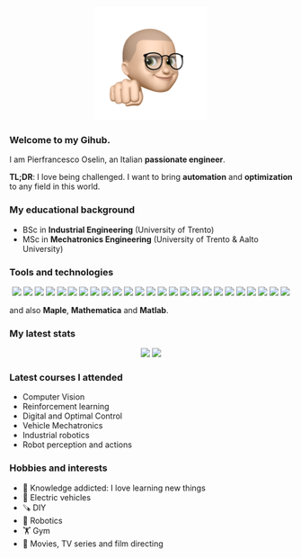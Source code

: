 <p align="center">
    <img width="200" src="https://github.com/oselin/oselin/blob/main/profile.PNG">
</p>

### Welcome to my Gihub.

I am Pierfrancesco Oselin, an Italian __passionate engineer__.

**TL;DR**: I love being challenged. I want to bring __automation__ and __optimization__ to any field in this world.




### My educational background
-   BSc in __Industrial Engineering__ (University of Trento)
-   MSc in __Mechatronics Engineering__ (University of Trento & Aalto University)




### Tools and technologies
<p align="center">
    <img src="https://img.shields.io/badge/adobe%20illustrator-%23FF9A00.svg?style=for-the-badge&logo=adobe%20illustrator&logoColor=white">
    <img src="https://img.shields.io/badge/Adobe%20Lightroom-31A8FF.svg?style=for-the-badge&logo=Adobe%20Lightroom&logoColor=white">
    <img src="https://img.shields.io/badge/c-%2300599C.svg?style=for-the-badge&logo=c&logoColor=white">
    <img src="https://img.shields.io/badge/c++-%2300599C.svg?style=for-the-badge&logo=c%2B%2B&logoColor=white">
    <img src="https://img.shields.io/badge/CMake-%23008FBA.svg?style=for-the-badge&logo=cmake&logoColor=white">
    <img src="https://img.shields.io/badge/docker-%230db7ed.svg?style=for-the-badge&logo=docker&logoColor=white">
    <img src="https://img.shields.io/badge/figma-%23F24E1E.svg?style=for-the-badge&logo=figma&logoColor=white">
    <img src="https://img.shields.io/badge/git-%23F05033.svg?style=for-the-badge&logo=git&logoColor=white">
    <img src="https://img.shields.io/badge/jupyter-%23FA0F00.svg?style=for-the-badge&logo=jupyter&logoColor=white">
    <img src="https://img.shields.io/badge/latex-%23008080.svg?style=for-the-badge&logo=latex&logoColor=white">
    <img src="https://img.shields.io/badge/Linux-FCC624?style=for-the-badge&logo=linux&logoColor=black">
    <img src="https://img.shields.io/badge/mac%20os-000000?style=for-the-badge&logo=macos&logoColor=F0F0F0">
    <img src="https://img.shields.io/badge/markdown-%23000000.svg?style=for-the-badge&logo=markdown&logoColor=white">
    <img src="https://img.shields.io/badge/numpy-%23013243.svg?style=for-the-badge&logo=numpy&logoColor=white">
    <img src="https://img.shields.io/badge/opencv-%23white.svg?style=for-the-badge&logo=opencv&logoColor=white">
    <img src="https://img.shields.io/badge/pandas-%23150458.svg?style=for-the-badge&logo=pandas&logoColor=white">
    <img src="https://img.shields.io/badge/pihole-%2396060C.svg?style=for-the-badge&logo=pi-hole&logoColor=white">
    <img src="https://img.shields.io/badge/python-3670A0?style=for-the-badge&logo=python&logoColor=ffdd54">
    <img src="https://img.shields.io/badge/PyTorch-%23EE4C2C.svg?style=for-the-badge&logo=PyTorch&logoColor=white">
    <img src="https://img.shields.io/badge/ros-%230A0FF9.svg?style=for-the-badge&logo=ros&logoColor=white">
    <img src="https://img.shields.io/badge/scikit--learn-%23F7931E.svg?style=for-the-badge&logo=scikit-learn&logoColor=white">
    <img src="https://img.shields.io/badge/SciPy-%230C55A5.svg?style=for-the-badge&logo=scipy&logoColor=%white">
    <img src="https://img.shields.io/badge/TensorFlow-%23FF6F00.svg?style=for-the-badge&logo=TensorFlow&logoColor=white">
    <img src="https://img.shields.io/badge/Visual%20Studio%20Code-0078d7.svg?style=for-the-badge&logo=visual-studio-code&logoColor=white">
    <img src="https://img.shields.io/badge/Windows-0078D6?style=for-the-badge&logo=windows&logoColor=white">
</p>

and also **Maple**, **Mathematica** and **Matlab**.




### My latest stats
<p align="center">
    <img src="https://github-readme-stats.vercel.app/api/top-langs/?username=oselin&layout=compact" height="200">
    <img src="https://github-readme-stats.vercel.app/api?username=oselin" height="200">
</p>



### Latest courses I attended
-   Computer Vision
-   Reinforcement learning
-   Digital and Optimal Control
-   Vehicle Mechatronics
-   Industrial robotics
-   Robot perception and actions




### Hobbies and interests
-   🧠 Knowledge addicted: I love learning new things
-   🚗 Electric vehicles
-   🪚 DIY
-   🤖 Robotics
-   🏋️ Gym 
-   🎥 Movies, TV series and film directing

